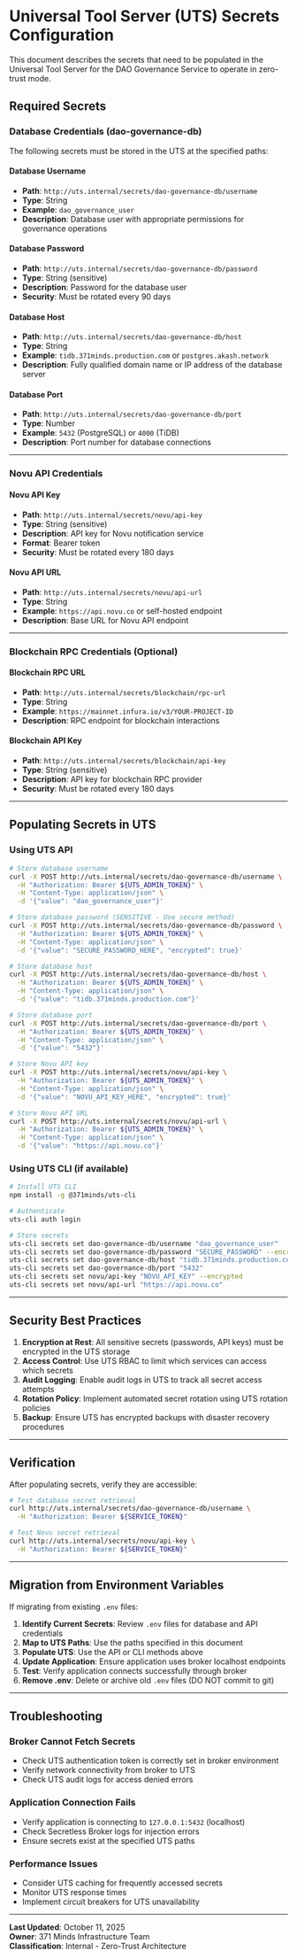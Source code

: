 # Universal Tool Server (UTS) Secrets Configuration

This document describes the secrets that need to be populated in the Universal Tool Server for the DAO Governance Service to operate in zero-trust mode.

## Required Secrets

### Database Credentials (dao-governance-db)

The following secrets must be stored in the UTS at the specified paths:

#### Database Username
- **Path**: `http://uts.internal/secrets/dao-governance-db/username`
- **Type**: String
- **Example**: `dao_governance_user`
- **Description**: Database user with appropriate permissions for governance operations

#### Database Password
- **Path**: `http://uts.internal/secrets/dao-governance-db/password`
- **Type**: String (sensitive)
- **Description**: Password for the database user
- **Security**: Must be rotated every 90 days

#### Database Host
- **Path**: `http://uts.internal/secrets/dao-governance-db/host`
- **Type**: String
- **Example**: `tidb.371minds.production.com` or `postgres.akash.network`
- **Description**: Fully qualified domain name or IP address of the database server

#### Database Port
- **Path**: `http://uts.internal/secrets/dao-governance-db/port`
- **Type**: Number
- **Example**: `5432` (PostgreSQL) or `4000` (TiDB)
- **Description**: Port number for database connections

---

### Novu API Credentials

#### Novu API Key
- **Path**: `http://uts.internal/secrets/novu/api-key`
- **Type**: String (sensitive)
- **Description**: API key for Novu notification service
- **Format**: Bearer token
- **Security**: Must be rotated every 180 days

#### Novu API URL
- **Path**: `http://uts.internal/secrets/novu/api-url`
- **Type**: String
- **Example**: `https://api.novu.co` or self-hosted endpoint
- **Description**: Base URL for Novu API endpoint

---

### Blockchain RPC Credentials (Optional)

#### Blockchain RPC URL
- **Path**: `http://uts.internal/secrets/blockchain/rpc-url`
- **Type**: String
- **Example**: `https://mainnet.infura.io/v3/YOUR-PROJECT-ID`
- **Description**: RPC endpoint for blockchain interactions

#### Blockchain API Key
- **Path**: `http://uts.internal/secrets/blockchain/api-key`
- **Type**: String (sensitive)
- **Description**: API key for blockchain RPC provider
- **Security**: Must be rotated every 180 days

---

## Populating Secrets in UTS

### Using UTS API

```bash
# Store database username
curl -X POST http://uts.internal/secrets/dao-governance-db/username \
  -H "Authorization: Bearer ${UTS_ADMIN_TOKEN}" \
  -H "Content-Type: application/json" \
  -d '{"value": "dao_governance_user"}'

# Store database password (SENSITIVE - Use secure method)
curl -X POST http://uts.internal/secrets/dao-governance-db/password \
  -H "Authorization: Bearer ${UTS_ADMIN_TOKEN}" \
  -H "Content-Type: application/json" \
  -d '{"value": "SECURE_PASSWORD_HERE", "encrypted": true}'

# Store database host
curl -X POST http://uts.internal/secrets/dao-governance-db/host \
  -H "Authorization: Bearer ${UTS_ADMIN_TOKEN}" \
  -H "Content-Type: application/json" \
  -d '{"value": "tidb.371minds.production.com"}'

# Store database port
curl -X POST http://uts.internal/secrets/dao-governance-db/port \
  -H "Authorization: Bearer ${UTS_ADMIN_TOKEN}" \
  -H "Content-Type: application/json" \
  -d '{"value": "5432"}'

# Store Novu API key
curl -X POST http://uts.internal/secrets/novu/api-key \
  -H "Authorization: Bearer ${UTS_ADMIN_TOKEN}" \
  -H "Content-Type: application/json" \
  -d '{"value": "NOVU_API_KEY_HERE", "encrypted": true}'

# Store Novu API URL
curl -X POST http://uts.internal/secrets/novu/api-url \
  -H "Authorization: Bearer ${UTS_ADMIN_TOKEN}" \
  -H "Content-Type: application/json" \
  -d '{"value": "https://api.novu.co"}'
```

### Using UTS CLI (if available)

```bash
# Install UTS CLI
npm install -g @371minds/uts-cli

# Authenticate
uts-cli auth login

# Store secrets
uts-cli secrets set dao-governance-db/username "dao_governance_user"
uts-cli secrets set dao-governance-db/password "SECURE_PASSWORD" --encrypted
uts-cli secrets set dao-governance-db/host "tidb.371minds.production.com"
uts-cli secrets set dao-governance-db/port "5432"
uts-cli secrets set novu/api-key "NOVU_API_KEY" --encrypted
uts-cli secrets set novu/api-url "https://api.novu.co"
```

---

## Security Best Practices

1. **Encryption at Rest**: All sensitive secrets (passwords, API keys) must be encrypted in the UTS storage
2. **Access Control**: Use UTS RBAC to limit which services can access which secrets
3. **Audit Logging**: Enable audit logs in UTS to track all secret access attempts
4. **Rotation Policy**: Implement automated secret rotation using UTS rotation policies
5. **Backup**: Ensure UTS has encrypted backups with disaster recovery procedures

---

## Verification

After populating secrets, verify they are accessible:

```bash
# Test database secret retrieval
curl http://uts.internal/secrets/dao-governance-db/username \
  -H "Authorization: Bearer ${SERVICE_TOKEN}"

# Test Novu secret retrieval
curl http://uts.internal/secrets/novu/api-key \
  -H "Authorization: Bearer ${SERVICE_TOKEN}"
```

---

## Migration from Environment Variables

If migrating from existing `.env` files:

1. **Identify Current Secrets**: Review `.env` files for database and API credentials
2. **Map to UTS Paths**: Use the paths specified in this document
3. **Populate UTS**: Use the API or CLI methods above
4. **Update Application**: Ensure application uses broker localhost endpoints
5. **Test**: Verify application connects successfully through broker
6. **Remove .env**: Delete or archive old `.env` files (DO NOT commit to git)

---

## Troubleshooting

### Broker Cannot Fetch Secrets
- Check UTS authentication token is correctly set in broker environment
- Verify network connectivity from broker to UTS
- Check UTS audit logs for access denied errors

### Application Connection Fails
- Verify application is connecting to `127.0.0.1:5432` (localhost)
- Check Secretless Broker logs for injection errors
- Ensure secrets exist at the specified UTS paths

### Performance Issues
- Consider UTS caching for frequently accessed secrets
- Monitor UTS response times
- Implement circuit breakers for UTS unavailability

---

**Last Updated**: October 11, 2025  
**Owner**: 371 Minds Infrastructure Team  
**Classification**: Internal - Zero-Trust Architecture
